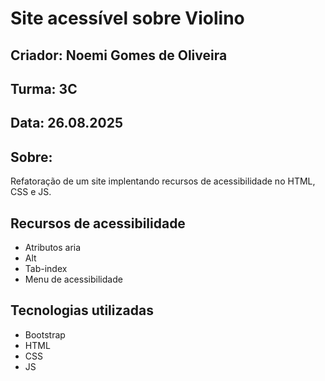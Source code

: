  # Site acessível sobre Violino
 ## Criador: Noemi Gomes de Oliveira
 ## Turma: 3C
 ## Data: 26.08.2025
 ## Sobre:
 Refatoração de um site implentando recursos de acessibilidade no HTML, CSS e JS.
 ## Recursos de acessibilidade
 - Atributos aria
 - Alt
 - Tab-index
 - Menu de acessibilidade
  ## Tecnologias utilizadas
 - Bootstrap
 - HTML
 - CSS
 - JS
